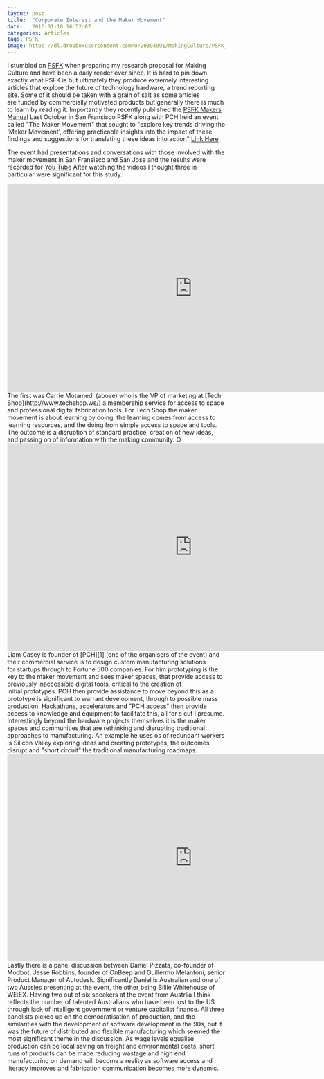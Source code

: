 ```yaml
---
layout: post
title:  "Corporate Interest and the Maker Movement"
date:   2016-01-10 16:52:07
categories: Articles
tags: PSFK
image: https://dl.dropboxusercontent.com/u/20394991/MakingCulture/PSFK_MakersManual.png
---
```

I stumbled on [PSFK](http://www.psfk.com/) when preparing my research proposal for Making Culture and have been a daily reader ever since. It is hard to pin down exactly what PSFK is but ultimately they produce extremely interesting articles that explore the future of technology hardware, a trend reporting site. Some of it should be taken with a grain of salt as some articles are funded by commercially motivated products but generally there is much to learn by reading it. Importantly they recently published the [PSFK Makers Manual](http://www.psfk.com/report/makers-manual) Last October in San Fransisco PSFK along with PCH held an event called "The Maker Movement" that sought to "explore key trends driving the ‘Maker Movement’, offering practicable insights into the impact of these findings and suggestions for translating these ideas into action" [Link Here](http://www.psfk.com/2015/01/psfk-pch-maker-movement.html)

The event had presentations and conversations with those involved with the maker movement in San Fransisco and San Jose and the results were recorded for [You Tube](https://www.youtube.com/channel/UC6dD2pBAyHtaV_Tndn5Qb-g) After watching the videos I thought three in particular were significant for this study.

<iframe width="853" height="480" src="https://www.youtube.com/embed/wjDqxgpvu1A" frameborder="0" allowfullscreen></iframe>
The first was Carrie Motamedi (above) who is the VP of marketing at [Tech Shop](http://www.techshop.ws/) a membership service for access to space and professional digital fabrication tools. For Tech Shop the maker movement is about learning by doing, the learning comes from access to learning resources, and the doing from simple access to space and tools. The outcome is a disruption of standard practice, creation of new ideas, and passing on of information with the making community. O

<iframe width="853" height="480" src="https://www.youtube.com/embed/dlG5KlHCvF0" frameborder="0" allowfullscreen></iframe>
Liam Casey is founder of [PCH][1] (one of the organisers of the event) and their commercial service is to design custom manufacturing solutions for startups through to Fortune 500 companies. For him prototyping is the key to the maker movement and sees maker spaces, that provide access to previously inaccessible digital tools, critical to the creation of initial prototypes. PCH then provide assistance to move beyond this as a prototype is significant to warrant development, through to possible mass production. Hackathons, accelerators and "PCH access" then provide access to knowledge and equipment to facilitate this, all for s cut I presume. Interestingly beyond the hardware projects themselves it is the maker spaces and communities that are rethinking and disrupting traditional approaches to manufacturing. An example he uses os of redundant workers is Silicon Valley exploring ideas and creating prototypes, the outcomes disrupt and "short circuit" the traditional manufacturing roadmaps.

<iframe width="853" height="480" src="https://www.youtube.com/embed/sL4MusVJYYs" frameborder="0" allowfullscreen></iframe>
Lastly there is a panel discussion between Daniel Pizzata, co-founder of Modbot, Jesse Robbins, founder of OnBeep and Guillermo Melantoni, senior Product Manager of Autodesk. Significantly Daniel is Australian and one of two Aussies presenting at the event, the other being Billie Whitehouse of WE:EX. Having two out of six speakers at the event from Austrlia I think reflects the number of talented Australians who have been lost to the US through lack of intelligent government or venture capitalist finance. All three panelists picked up on the democratisation of production, and the similarities with the development of software development in the 90s, but it was the future of distributed and flexible manufacturing which seemed the most significant theme in the discussion. As wage levels equalise production can be local saving on freight and environmental costs, short runs of products can be made reducing wastage and high end manufacturing on demand will become a reality as software access and literacy improves and fabrication communication becomes more dynamic.


 [1]: http://www.pchintl.com/we-make/ "PCH"
